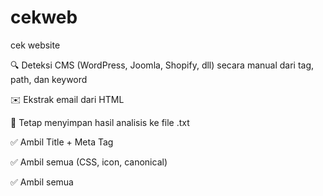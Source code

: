 # cekweb
cek website

🔍 Deteksi CMS (WordPress, Joomla, Shopify, dll) secara manual dari tag, path, dan keyword

✉️ Ekstrak email dari HTML

💾 Tetap menyimpan hasil analisis ke file .txt

✅ Ambil Title + Meta Tag

✅ Ambil semua <link> (CSS, icon, canonical)

✅ Ambil semua <script> (JavaScript)

✅ Ambil favicon otomatis (jika ada)

✅ Ambil isi robots.txt

✅ Cek jika ada error page tersembunyi dalam HTML (500, 403, SQL error, PHP error, dll)

✅ Deteksi pesan MySQL error atau path disclosure

✅ Scan teks HTML dan komentar untuk petunjuk debug info, seperti stack trace atau file path


Langkah awal
pip install requests beautifulsoup4

jalankan script 
example : python3 cekweb.py
masukan url : https://example.com
